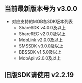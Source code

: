 ## 当前最新版本号为 v3.0.0
* 对应支持的MOB各SDK版本列表
    * ShareSDK  v4.0.0及以上
    * ShareREC  v2.0.0及以上
    * MobLink   v2.0.0及以上
    * SMSSDK    v3.0.0及以上
    * BBSSDK    v1.5.0及以上
    * MobApi    v2.0.0及以上

## 旧版SDK请使用 v2.2.19
